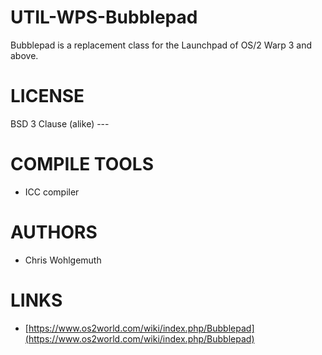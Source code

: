 UTIL-WPS-Bubblepad
=============
Bubblepad is a replacement class for the Launchpad of OS/2 Warp 3 and above.

LICENSE
=============
BSD 3 Clause (alike) ---

COMPILE TOOLS
=============
* ICC compiler

AUTHORS
=============
* Chris Wohlgemuth

LINKS
=============
* [https://www.os2world.com/wiki/index.php/Bubblepad](https://www.os2world.com/wiki/index.php/Bubblepad)
